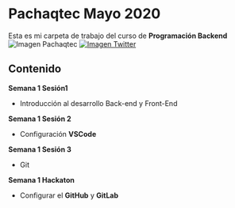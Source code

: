# Pachaqtec Mayo 2020
Esta es mi carpeta de trabajo del curso de **Programación Backend**
![Imagen Pachaqtec](https://yt3.ggpht.com/a/AATXAJw5thWgKbXclp0GR1GFXfP_vgXXyPRE0e7LhA=s900-c-k-c0xffffffff-no-rj-mo)
[![Imagen Twitter](https://img.shields.io/twitter/follow/edzagastizabal?label=Twitter&style=social)](https://twitter.com/edzagastizabal)

## Contenido
**Semana 1 Sesión1**

 - Introducción al desarrollo Back-end y Front-End

**Semana 1 Sesión 2**

 - Configuración **VSCode**

**Semana 1 Sesión 3**

 - Git

**Semana 1 Hackaton**

 - Configurar el **GitHub** y **GitLab**
